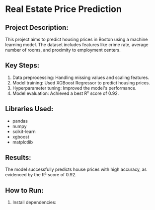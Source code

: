 # Real Estate Price Prediction

## Project Description:
This project aims to predict housing prices in Boston using a machine learning model. The dataset includes features like crime rate, average number of rooms, and proximity to employment centers.

## Key Steps:
1. Data preprocessing: Handling missing values and scaling features.
2. Model training: Used XGBoost Regressor to predict housing prices.
3. Hyperparameter tuning: Improved the model's performance.
4. Model evaluation: Achieved a best R² score of 0.92.

## Libraries Used:
- pandas
- numpy
- scikit-learn
- xgboost
- matplotlib

## Results:
The model successfully predicts house prices with high accuracy, as evidenced by the R² score of 0.92.

## How to Run:
1. Install dependencies:


